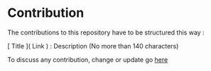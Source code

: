 # Contribution

The contributions to this repository have to be structured this way :

\[ Title \]\( Link \) : Description (No more than 140 characters)

To discuss any contribution, change or update go [here](https://hackathonhut.slack.com/messages/C7W59NBLJ/)
